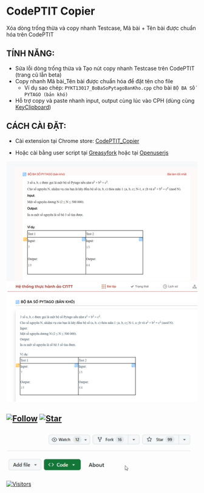 # CodePTIT Copier

Xóa dòng trống thừa và copy nhanh Testcase, Mã bài + Tên bài được chuẩn hóa trên CodePTIT

## TÍNH NĂNG:

- Sửa lỗi dòng trống thừa và Tạo nút copy nhanh Testcase trên CodePTIT (trang cũ lẫn beta)
- Copy nhanh Mã bài_Tên bài được chuẩn hóa để đặt tên cho file
  - Ví dụ sao chép: `PYKT13017_BoBaSoPytagoBanKho.cpp` cho bài `BỘ BA SỐ PYTAGO (bản khó)`
- Hỗ trợ copy và paste nhanh input, output cùng lúc vào CPH (dùng cùng [KeyClipboard](https://github.com/nvbangg/KeyClipboard))

## CÁCH CÀI ĐẶT:

- Cài extension tại Chrome store: [CodePTIT_Copier]()

- Hoặc cài bằng user script tại [Greasyfork](https://greasyfork.org/vi/scripts/536045-codeptit-copier) hoặc tại [Openuserjs](https://openuserjs.org/scripts/nvbangg/CodePTIT_Copier)

![Demo1](image/demo1.png)
![Demo1](image/demo2.png)


## [![Follow](https://img.shields.io/github/followers/nvbangg?label=Follow%20my%20GitHub&logo=github)](https://github.com/nvbangg) [![Star](https://img.shields.io/github/stars/nvbangg/CodePTIT_Copier?label=Star%20this%20repo&logo=github)](https://github.com/nvbangg/CodePTIT_Copier)

![Gif](https://raw.githubusercontent.com/nvbangg/nvbangg/main/data/star_follow.gif)

[![Visitors](https://api.visitorbadge.io/api/visitors?path=https%3A%2F%2Fgithub.com%2Fnvbangg%2FCodePTIT_Copier&countColor=blue)](https://visitorbadge.io/status?path=https%3A%2F%2Fgithub.com%2Fnvbangg%2FCodePTIT_Copier)
